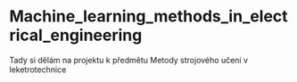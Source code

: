# Machine_learning_methods_in_electrical_engineering

Tady si dělám na projektu k předmětu Metody strojového učení v leketrotechnice
